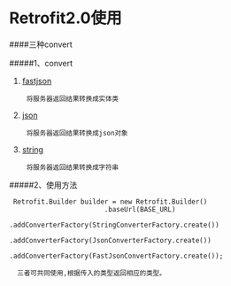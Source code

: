 # Retrofit2.0使用

####三种convert

#####1、convert 

1. [fastjson](https://github.com/iloveaman/Retrofit2.0/tree/master/app/src/main/java/xb/com/retrofit/convert/fastjson)

		将服务器返回结果转换成实体类
2. [json](https://github.com/iloveaman/Retrofit2.0/tree/master/app/src/main/java/xb/com/retrofit/convert/json) 

		将服务器返回结果转换成json对象
3. [string](https://github.com/iloveaman/Retrofit2.0/tree/master/app/src/main/java/xb/com/retrofit/convert/string) 
			
		将服务器返回结果转换成字符串

#####2、使用方法 

```
 Retrofit.Builder builder = new Retrofit.Builder()
                        .baseUrl(BASE_URL)
						.addConverterFactory(StringConverterFactory.create())
						.addConverterFactory(JsonConverterFactory.create())
						.addConverterFactory(FastJsonConvertFactory.create());					
```
	  三者可共同使用,根据传入的类型返回相应的类型。
